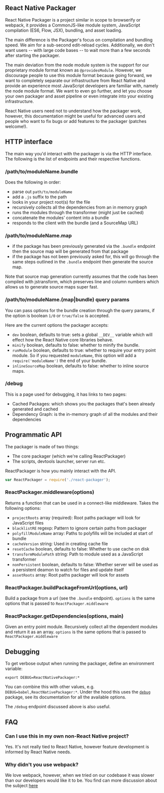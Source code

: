 React Native Packager
--------------------

React Native Packager is a project similar in scope to browserify or
webpack, it provides a CommonJS-like module system, JavaScript
compilation (ES6, Flow, JSX), bundling, and asset loading.

The main difference is the Packager's focus on compilation and
bundling speed. We aim for a sub-second edit-reload
cycles. Additionally, we don't want users -- with large code bases --
to wait more than a few seconds after starting the packager.

The main deviation from the node module system is the support for our
proprietary module format known as `@providesModule`. However, we
discourage people to use this module format because going forward, we
want to completely separate our infrastructure from React Native and
provide an experience most JavaScript developers are familiar with,
namely the node module format. We want to even go further, and let you
choose your own packager and asset pipeline or even integrate into
your existing infrastructure.

React Native users need not to understand how the packager work,
however, this documentation might be useful for advanced users and
people who want to fix bugs or add features to the packager (patches
welcome!).

## HTTP interface

The main way you'd interact with the packager is via the HTTP
interface. The following is the list of endpoints and their respective
functions.

### /path/to/moduleName.bundle

Does the following in order:

* parse out `path/to/moduleName`
* add a `.js` suffix to the path
* looks in your project root(s) for the file
* recursively collects all the dependencies from an in memory graph
* runs the modules through the transformer (might just be cached)
* concatenate the modules' content into a bundle
* responds to the client with the bundle (and a SourceMap URL)

### /path/to/moduleName.map

* if the package has been previously generated via the `.bundle`
  endpoint then the source map will be generated from that package
* if the package has not been previously asked for, this will go
  through the same steps outlined in the `.bundle` endpoint then
  generate the source map.

Note that source map generation currently assumes that the code has
been compiled with jstransform, which preserves line and column
numbers which allows us to generate source maps super fast.

### /path/to/moduleName.(map|bundle) query params

You can pass options for the bundle creation through the query params,
if the option is boolean `1/0` or `true/false` is accepted.

Here are the current options the packager accepts:

* `dev` boolean, defaults to true: sets a global `__DEV__` variable
  which will effect how the React Native core libraries behave.
* `minify` boolean, defaults to false: whether to minify the bundle.
* `runModule` boolean, defaults to true: whether to require your entry
  point module. So if you requested `moduleName`, this option will add
  a `require('moduleName')` the end of your bundle.
* `inlineSourceMap` boolean, defaults to false: whether to inline
  source maps.

### /debug

This is a page used for debugging, it has links to two pages:

* Cached Packages: which shows you the packages that's been already
  generated and cached
* Dependency Graph: is the in-memory graph of all the modules and
  their dependencies

## Programmatic API

The packager is made of two things:

* The core packager (which we're calling ReactPackager)
* The scripts, devtools launcher, server run etc.

ReactPackager is how you mainly interact with the API.

```js
var ReactPackager = require('./react-packager');
```

### ReactPackager.middleware(options)

Returns a function that can be used in a connect-like
middleware. Takes the following options:

* `projectRoots` array (required): Root paths packager will look for
  JavaScript files
* `blacklistRE` regexp: Pattern to ignore certain paths from packager
* `polyfillModuleName` array: Paths to polyfills will be included at
  start of bundle
* `cacheVersion` string: Used in creating cache file
* `resetCache` boolean, defaults to false: Whether to use cache on
  disk
* `transformModulePath` string: Path to module used as a JavaScript
  transformer
* `nonPersistent` boolean, defaults to false: Whether server will be
  used as a persistent deamon to watch for files and update itself
* `assetRoots` array: Root paths packager will look for assets

### ReactPackager.buildPackageFromUrl(options, url)

Build a package from a url (see the `.bundle` endpoint). `options` is
the same options that is passed to `ReactPackager.middleware`

### ReactPackager.getDependencies(options, main)

Given an entry point module. Recursively collect all the dependent
modules and return it as an array. `options` is the same options that
is passed to `ReactPackager.middleware`

## Debugging

To get verbose output when running the packager, define an environment variable:

    export DEBUG=ReactNativePackager:*
    
You can combine this with other values, e.g. `DEBUG=babel,ReactNativePackager:*`. Under the hood this uses the [`debug`](https://www.npmjs.com/package/debug) package, see its documentation for all the available options.
    
The `/debug` endpoint discussed above is also useful.

## FAQ

### Can I use this in my own non-React Native project?

Yes. It's not really tied to React Native, however feature development
is informed by React Native needs.

### Why didn't you use webpack?

We love webpack, however, when we tried on our codebase it was slower
than our developers would like it to be. You find can more discussion about
the subject [here](https://github.com/facebook/react-native/issues/5)
